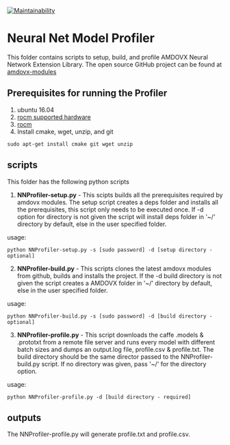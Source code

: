 [![Maintainability](https://api.codeclimate.com/v1/badges/9f54c6dcd01eb87d799c/maintainability)](https://codeclimate.com/github/kiritigowda/help/maintainability)
# Neural Net Model Profiler

This folder contains scripts to setup, build, and profile AMDOVX Neural Network Extension Library. The open source GitHub project can be found at [amdovx-modules](https://github.com/GPUOpen-ProfessionalCompute-Libraries/amdovx-modules)


## Prerequisites for running the Profiler
1. ubuntu 16.04
2. [rocm supported hardware](https://rocm.github.io/hardware.html)
3. [rocm](https://github.com/RadeonOpenCompute/ROCm#installing-from-amd-rocm-repositories)
4. Install cmake, wget, unzip, and git
````
sudo apt-get install cmake git wget unzip
````

## scripts 
This folder has the following python scripts

1. **NNProfiler-setup.py** - This scipts builds all the prerequisites required by amdovx modules. The setup script creates a deps folder and installs all the prerequisites, this script only needs to be executed once. If -d option for directory is not given the script will install deps folder in '~/' directory by default, else in the user specified folder.

usage:

````
python NNProfiler-setup.py -s [sudo password] -d [setup directory - optional]
```` 

2. **NNProfiler-build.py** - This scripts clones the latest amdovx modules from github, builds and installs the project. If the -d build directory is not given the script creates a AMDOVX folder in '~/' directory by default, else in the user specified folder.

usage:

````
python NNProfiler-build.py -s [sudo password] -d [build directory - optional]
```` 

3. **NNProfiler-profile.py** - This script downloads the caffe .models & .prototxt from a remote file server and runs every model with different batch sizes and dumps an output.log file, profile.csv & profile.txt. The build directory should be the same director passed to the NNProfiler-build.py script. If no directory was given, pass '~/' for the directory option. 

usage:

````
python NNProfiler-profile.py -d [build directory - required]
```` 

## outputs
The NNProfiler-profile.py will generate profile.txt and profile.csv.

